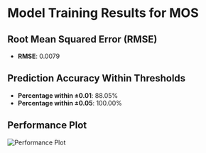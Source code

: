 # Model Training Results for MOS

## Root Mean Squared Error (RMSE)
- **RMSE**: 0.0079

## Prediction Accuracy Within Thresholds
- **Percentage within ±0.01**: 88.05%
- **Percentage within ±0.05**: 100.00%

## Performance Plot
![Performance Plot](../imgs/MOS.png)
